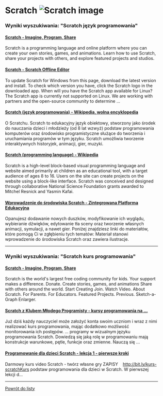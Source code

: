 # Scratch ![Scratch image](https://www.tiobe.com/wp-content/themes/tiobe/tiobe-index/images/Scratch.png)

### Wyniki wyszukiwania: "Scratch język programowania" 

#### [Scratch - Imagine, Program, Share](https://scratch.mit.edu/) 

 Scratch is a programming language and online platform where you can create your own stories, games, and animations. Learn how to use Scratch, share your projects with others, and explore featured projects and studios.




#### [Scratch - Scratch Offline Editor](https://scratch.mit.edu/download) 

 To update Scratch for Windows from this page, download the latest version and install. To check which version you have, click the Scratch logo in the downloaded app. When will you have the Scratch app available for Linux? The Scratch app is currently not supported on Linux. We are working with partners and the open-source community to determine ...




#### [Scratch (język programowania) - Wikipedia, wolna encyklopedia](https://pl.wikipedia.org/wiki/Scratch_(język_programowania)) 

 O Scratchu. Scratch to edukacyjny język obiektowy, stworzony jako środek do nauczania dzieci i młodzieży (od 8 lat wzwyż) podstaw programowania komputerów oraz środowisko programistyczne służące do tworzenia i uruchamiania programów w tym języku. Scratch umożliwia tworzenie interaktywnych historyjek, animacji, gier, muzyki.




#### [Scratch (programming language) - Wikipedia](https://en.wikipedia.org/wiki/Scratch_(programming_language)) 

 Scratch is a high-level block-based visual programming language and website aimed primarily at children as an educational tool, with a target audience of ages 8 to 16. Users on the site can create projects on the website using a block-like interface. Scratch was conceived and designed through collaborative National Science Foundation grants awarded to Mitchel Resnick and Yasmin Kafai.




#### [Wprowadzenie do środowiska Scratch - Zintegrowana Platforma Edukacyjna](https://zpe.gov.pl/a/wprowadzenie-do-srodowiska-scratch/DUVRjOY3C) 

 Opanujesz dodawanie nowych duszków, modyfikowanie ich wyglądu, wybieranie dźwięków, edytowanie tła sceny oraz tworzenie własnych animacji, symulacji, a nawet gier. Poniżej znajdziesz linki do materiałów, które pomogą Ci w zgłębieniu tych tematów: Materiał stanowi wprowadzenie do środowiska Scratch oraz zawiera ilustracje.






---

### Wyniki wyszukiwania: "Scratch kurs programowania" 

#### [Scratch - Imagine, Program, Share](https://scratch.mit.edu/) 

 Scratch is the world's largest free coding community for kids. Your support makes a difference. Donate. Create stories, games, and animations Share with others around the world. Start Creating Join. Watch Video. About Scratch. For Parents. For Educators. Featured Projects. Previous. Sketch-a-Graph Enlarger.




#### [Scratch z Klubem Młodego Programisty - kursy programowania na ...](https://www.gov.pl/web/koduj/scratch-kmp) 

 Już dziś każdy nauczyciel może założyć konta swoim uczniom i wraz z nimi realizować kurs programowania, mając dodatkowo możliwość monitorowania ich postępów. ... programy w wizualnym języku programowania Scratch. Dowiedzą się jaką rolę w programowaniu mają konstrukcje warunkowe, pętle, funkcje oraz zmienne. Nauczą się ...




#### [Programowanie dla dzieci Scratch - lekcja 1 - pierwsze kroki](https://www.youtube.com/watch?v=T-l4n4p7g6I) 

 Darmowy kurs video Scratch - twórz własne gry ZAPISY ️ ️ ️ http://bit.ly/kurs-scratchKurs podstaw programowania dla dzieci w Scratch. W pierwszej lekcji d...






---

 [Powrót do listy](top20.md)